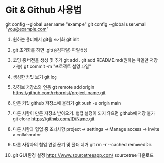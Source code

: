# Git & Github 사용법


git config --global user.name "example"
git config --global user.email "you@example.com"

1. 원하는 폴더에서 git을 초기화
    git init

2. git 초기화를 하면 .git(숨김파일) 파일생성

3. 코딩 중 버전을 생성 및 추가
    git add . 
    git add README.md(원하는 파일만 저장 가능)
    git commit -m "프로잭트 설명 파일"

4. 생성한 커밋 보기
    git log

5. 깃허브 저장소와 연동 
    git remote add origin https://github.com/rebornist/project-name.git

6. 만든 커밋 github 저장소에 올리기
    git push -u origin main

7. 다른 사람이 만든 저장소 받아오기. 협업 설정이 되지 않으면 github에 저장 불가
    git clone https://github.com/ID/Name.git

8. 다른 사람과 협업 중 조치사항
    project -> settings -> Manage access -> Invite a collaborator

9. 다른 사람과의 협업 연결 끊기 및 폴더 제거
    git rm -r --cached removedDir.

10. git GUI 환경 설정
    https://www.sourcetreeapp.com/ sourcetree 다운로드
